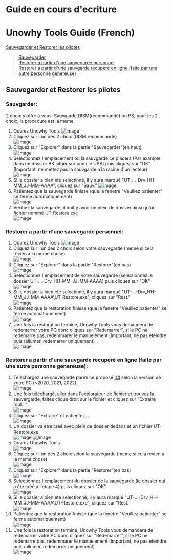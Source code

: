 # Guide en cours d'ecriture
# Unowhy Tools Guide (French)
  
[Sauvegarder et Restorer les pilotes](https://github.com/STY1001/Unowhy-Tools/new/master#sauvegarder-et-restorer-les-pilotes)  
> [Sauvegarder](https://github.com/STY1001/Unowhy-Tools/new/master#sauvgarder)  
> [Restorer a partir d'une sauvegarde personnel](https://github.com/STY1001/Unowhy-Tools/new/master#restorer-a-partir-dune-sauvegarde-personnel)  
> [Restorer a partir d'une sauvgarde recuperé en ligne (faite par une autre personne genereuse)](https://github.com/STY1001/Unowhy-Tools/new/master#restorer-a-partir-dune-sauvgarde-recuper%C3%A9-en-ligne-faite-par-une-autre-personne-genereuse)  
  
## Sauvegarder et Restorer les pilotes
### Sauvgarder:
2 choix s'offre à vous: Sauvgarde DISM(recommandé) ou PS, pour les 2 choix, la procedure est la meme
1. Ouvrez Unowhy Tools
![image](https://user-images.githubusercontent.com/57889852/197388385-0cd879a8-0f01-4665-9e2b-78c63ded92bd.png)
2. Cliquez sur l'un des 2 choix (DISM recommandé)  
![image](https://user-images.githubusercontent.com/57889852/197388473-38eef5f4-40e9-4edb-850a-ddda5d1cd1c5.png)
3. Cliquez sur "Explorer" dans la partie "Sauvegarder"(en haut)  
![image](https://user-images.githubusercontent.com/57889852/197388567-15a0a04d-183b-4cc4-a6f2-6ccee844c8b2.png)
4. Selectionnez l'emplacement où la sauvgarde ce placera (Par example dans un dossier BK situer sur une clé USB) puis cliquez sur "OK" (Important, ne mettez pas la sauvgarde a la racine d'un lecteur)  
![image](https://user-images.githubusercontent.com/57889852/197388714-5d028e4f-bc7e-464b-95f1-8aae2c6ec2f4.png)
5. Si le dossier a bien été selectinné, il y aura marqué "UT-...-Drv_HH-MM_JJ-MM-AAAA", cliquez sur "Sauv."
![image](https://user-images.githubusercontent.com/57889852/197404200-dd5d88da-7045-43c0-a467-2752deb24ca0.png)
6. Patientez que la sauvegarde finisse (que la fenetre "Veuillez patienter" se ferme automatiquement)  
![image](https://user-images.githubusercontent.com/57889852/197404624-aaa5c19a-527e-44e8-a8c9-198b9bfa4fd2.png)
7. Verifiez la sauvegarde, il doit y avoir un plein de dossier ainsi qu'un fichier nommé UT-Restore.exe  
![image](https://user-images.githubusercontent.com/57889852/197406294-43d777e4-8dc9-4360-952e-cbbb579e9743.png)
### Restorer a partir d'une sauvegarde personnel:
1. Ouvrez Unowhy Tools
![image](https://user-images.githubusercontent.com/57889852/197388385-0cd879a8-0f01-4665-9e2b-78c63ded92bd.png)
2. Cliquez sur l'un des 2 choix selon votre sauvegarde (meme si cela revien a la meme chose)  
![image](https://user-images.githubusercontent.com/57889852/197388473-38eef5f4-40e9-4edb-850a-ddda5d1cd1c5.png)
3. Cliquez sur "Explorer" dans la partie "Restorer"(en bas)  
![image](https://user-images.githubusercontent.com/57889852/197414023-6501c509-921d-4737-ba83-debe89688d4c.png)
4. Selectionnez l'emplacement de votre sauvegarde (selectionnez le dossier UT-...-Drv_HH-MM_JJ-MM-AAAA) puis cliquez sur "OK"
![image](https://user-images.githubusercontent.com/57889852/197415962-e924719b-f922-47eb-b111-6812808be2d2.png)
5. Si le dossier a bien été selectinné, il y aura marqué "UT-...-Drv_HH-MM_JJ-MM-AAAA\UT-Restore.exe", cliquez sur "Rest."  
![image](https://user-images.githubusercontent.com/57889852/197416224-c7a728de-b32f-479f-a65d-1c14af9de475.png)
6. Patientez que la restoration finisse (que la fenetre "Veuillez patienter" se ferme automatiquement)  
![image](https://user-images.githubusercontent.com/57889852/197404624-aaa5c19a-527e-44e8-a8c9-198b9bfa4fd2.png)
7. Une fois la restoration terminé, Unowhy Tools vous demandera de redemarrer votre PC donc cliquez sur "Redemarrer", si le PC ne redemarre pas, redemmarer le manuelement (Important, ne pas eteindre puis rallumer, redemarrer uniquement)  
![image](https://user-images.githubusercontent.com/57889852/197416722-890d8c6c-c810-455a-bcb0-b893b565129b.png)
### Restorer a partir d'une sauvgarde recuperé en ligne (faite par une autre personne genereuse):
1. Téléchargez une sauvegarde parmi ce proposé [ICI](https://hksty1001-my.sharepoint.com/:f:/g/personal/cloud_hksty1001_onmicrosoft_com/Ejk2S5pcwCFPnUxKDVQaUPoBpw-3IMAjuLYiJO_Fi-vsKQ?e=SAI4SS) selon la version de votre PC (<2020, 2021, 2022)  
![image](https://user-images.githubusercontent.com/57889852/197592769-0cf6e828-d56a-45c3-9654-ddcc0ea0b3a7.png)
2. Une fois téléchargé, aller dans l'explorateur de fichier et trouvez la sauvergarde, faites clique droit sur le fichier et cliquez sur "Extraire tout..."  
![image](https://user-images.githubusercontent.com/57889852/197624763-4bdfecb4-4fa7-4c7b-bdf9-b1b62e55f902.png)
3. Cliquez sur "Extraire" et patientez...  
![image](https://user-images.githubusercontent.com/57889852/197625253-7096762d-134d-4176-8afa-a7baa9466e80.png)
4. Un dossier va etre créé avec plein de dossier dedans et un fichier UT-Restore.exe  
![image](https://user-images.githubusercontent.com/57889852/197625605-10fa7df6-a1c1-4529-93d9-ccd7a0cc1df2.png)
![image](https://user-images.githubusercontent.com/57889852/197625651-0963046d-98de-4e01-b432-9a78ab0f8fa3.png)
5. Ouvrez Unowhy Tools  
![image](https://user-images.githubusercontent.com/57889852/197388385-0cd879a8-0f01-4665-9e2b-78c63ded92bd.png)
6. Cliquez sur l'un des 2 choix selon la sauvegarde (meme si cela revien a la meme chose)  
![image](https://user-images.githubusercontent.com/57889852/197388473-38eef5f4-40e9-4edb-850a-ddda5d1cd1c5.png)
7. Cliquez sur "Explorer" dans la partie "Restorer"(en bas)  
![image](https://user-images.githubusercontent.com/57889852/197414023-6501c509-921d-4737-ba83-debe89688d4c.png)
8. Selectionnez l'emplacement du dossier de la sauvegarde (le dossier qui a été créé a l'etape 4) puis cliquez sur "OK"  
![image](https://user-images.githubusercontent.com/57889852/197710025-badabb6a-f07f-4a07-80e3-2735182fef88.png)
9. Si le dossier a bien été selectionné, il y aura marqué "UT-...-Drv_HH-MM_JJ-MM-AAAA\UT-Restore.exe", cliquez sur "Rest.  
![image](https://user-images.githubusercontent.com/57889852/197710783-0957fe48-80b4-488b-95b3-f930ea0ba272.png)
10. Patientez que la restoration finisse (que la fenetre "Veuillez patienter" se ferme automatiquement)  
![image](https://user-images.githubusercontent.com/57889852/197404624-aaa5c19a-527e-44e8-a8c9-198b9bfa4fd2.png)
11. Une fois la restoration terminé, Unowhy Tools vous demandera de redemarrer votre PC donc cliquez sur "Redemarrer", si le PC ne redemarre pas, redemmarer le manuelement (Important, ne pas eteindre puis rallumer, redemarrer uniquement)  
![image](https://user-images.githubusercontent.com/57889852/197416722-890d8c6c-c810-455a-bcb0-b893b565129b.png)
